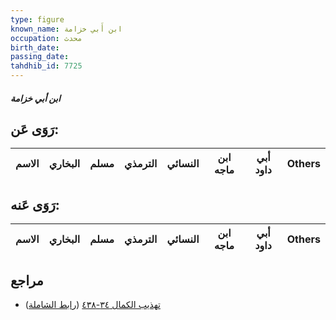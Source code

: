 ```yaml
---
type: figure
known_name: ابن أَبي خزامة
occupation: محدث
birth_date:
passing_date:
tahdhib_id: 7725
---
```

##### ابن أبي خزامة

## رَوَى عَن:
| الاسم | البخاري | مسلم | الترمذي | النسائي | ابن ماجه | أبي داود | Others |
| ----- | ------- | ---- | ------- | ------- | -------- | -------- | ------ |
## رَوَى عَنه:
| الاسم | البخاري | مسلم | الترمذي | النسائي | ابن ماجه | أبي داود | Others |
| ----- | ------- | ---- | ------- | ------- | -------- | -------- | ------ |
## مراجع
- [تهذيب الكمال ٣٤-٤٣٨](obsidian://open?vault=Tahdhib-al-Kamal&file=Figures/٧٧٢٥-ابن%20أبي%20خزامة) ([رابط الشاملة](https://shamela.ws/book/3722/18555))